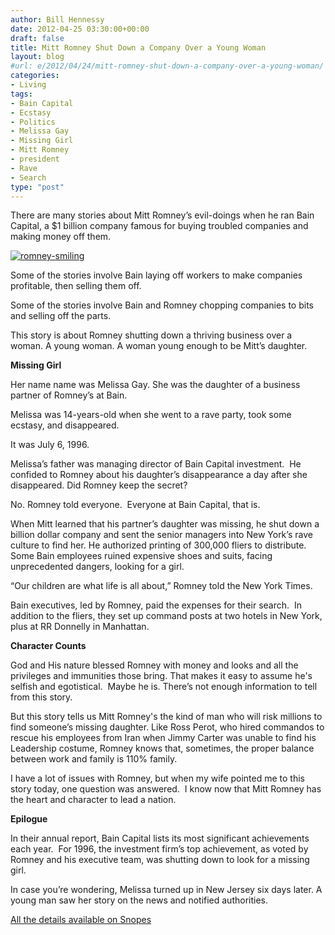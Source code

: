 ```yaml
---
author: Bill Hennessy
date: 2012-04-25 03:30:00+00:00
draft: false
title: Mitt Romney Shut Down a Company Over a Young Woman
layout: blog
#url: e/2012/04/24/mitt-romney-shut-down-a-company-over-a-young-woman/
categories:
- Living
tags:
- Bain Capital
- Ecstasy
- Politics
- Melissa Gay
- Missing Girl
- Mitt Romney
- president
- Rave
- Search
type: "post"
---
```


There are many stories about Mitt Romney’s evil-doings when he ran Bain Capital, a $1 billion company famous for buying troubled companies and making money off them.

[![romney-smiling](https://ludicrite.files.wordpress.com/2012/04/romney-smiling_thumb1.jpg)
](https://ludicrite.files.wordpress.com/2012/04/romney-smiling1.jpg)

Some of the stories involve Bain laying off workers to make companies profitable, then selling them off.

Some of the stories involve Bain and Romney chopping companies to bits and selling off the parts.

This story is about Romney shutting down a thriving business over a woman. A young woman. A woman young enough to be Mitt’s daughter.

**Missing Girl**

Her name name was Melissa Gay. She was the daughter of a business partner of Romney’s at Bain.

Melissa was 14-years-old when she went to a rave party, took some ecstasy, and disappeared.

It was July 6, 1996.

Melissa’s father was managing director of Bain Capital investment.  He confided to Romney about his daughter’s disappearance a day after she disappeared. Did Romney keep the secret?

No. Romney told everyone.  Everyone at Bain Capital, that is.

When Mitt learned that his partner’s daughter was missing, he shut down a billion dollar company and sent the senior managers into New York’s rave culture to find her. He authorized printing of 300,000 fliers to distribute. Some Bain employees ruined expensive shoes and suits, facing unprecedented dangers, looking for a girl.

“Our children are what life is all about,” Romney told the New York Times.

Bain executives, led by Romney, paid the expenses for their search.  In addition to the fliers, they set up command posts at two hotels in New York, plus at RR Donnelly in Manhattan.

**Character Counts**

God and His nature blessed Romney with money and looks and all the privileges and immunities those bring. That makes it easy to assume he's selfish and egotistical.  Maybe he is. There’s not enough information to tell from this story.

But this story tells us Mitt Romney's the kind of man who will risk millions to find someone’s missing daughter. Like Ross Perot, who hired commandos to rescue his employees from Iran when Jimmy Carter was unable to find his Leadership costume, Romney knows that, sometimes, the proper balance between work and family is 110% family.

I have a lot of issues with Romney, but when my wife pointed me to this story today, one question was answered.  I know now that Mitt Romney has the heart and character to lead a nation.

**Epilogue**

In their annual report, Bain Capital lists its most significant achievements each year.  For 1996, the investment firm’s top achievement, as voted by Romney and his executive team, was shutting down to look for a missing girl.

In case you’re wondering, Melissa turned up in New Jersey six days later. A young man saw her story on the news and notified authorities.

[All the details available on Snopes](https://www.snopes.com/politics/romney/search.asp)
